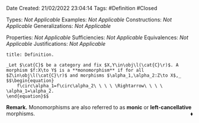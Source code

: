<br />
<br />

Date Created: 21/02/2022 23:04:14
Tags: #Definition #Closed 

Types: _Not Applicable_
Examples: _Not Applicable_
Constructions: _Not Applicable_
Generalizations: _Not Applicable_

Properties: _Not Applicable_
Sufficiencies: _Not Applicable_
Equivalences: _Not Applicable_
Justifications: _Not Applicable_

``` ad-Definition
title: Definition.

_Let $\cat{C}$ be a category and fix $X,Y\in\obj\l(\cat{C}\r)$. A morphism $f:X\to Y$ is a **monomorphism** if for all $Z\in\obj\l(\cat{C}\r)$ and morphisms $\alpha_1,\alpha_2:Z\to X$,_
$$\begin{equation}
    f\circ\alpha_1=f\circ\alpha_2\ \ \ \ \Rightarrow\ \ \ \ \alpha_1=\alpha_2.
\end{equation}$$

```

**Remark.** Monomorphisms are also referred to as **monic** or **left-cancellative** morphisms.<span style="float:right;">$\blacklozenge$</span>
